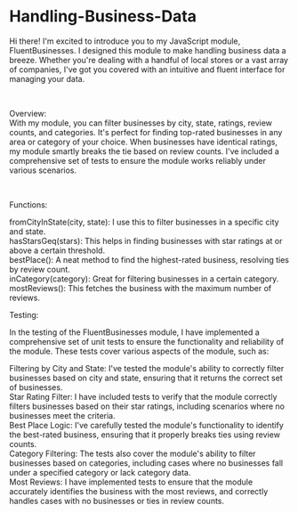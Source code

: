 # Handling-Business-Data

Hi there! I'm excited to introduce you to my JavaScript module, FluentBusinesses. I designed this module to make handling business data a breeze. Whether you're dealing with a handful of local stores or a vast array of companies, I've got you covered with an intuitive and fluent interface for managing your data.

<br> 

Overview:
<br>
With my module, you can filter businesses by city, state, ratings, review counts, and categories. It's perfect for finding top-rated businesses in any area or category of your choice.
When businesses have identical ratings, my module smartly breaks the tie based on review counts.
I've included a comprehensive set of tests to ensure the module works reliably under various scenarios.

<br> 

Functions:
<br>

fromCityInState(city, state): I use this to filter businesses in a specific city and state.
<br>
hasStarsGeq(stars): This helps in finding businesses with star ratings at or above a certain threshold.
<br>
bestPlace(): A neat method to find the highest-rated business, resolving ties by review count.
<br>
inCategory(category): Great for filtering businesses in a certain category.
<br>
mostReviews(): This fetches the business with the maximum number of reviews.
<br>


Testing:
<br>

In the testing of the FluentBusinesses module, I have implemented a comprehensive set of unit tests to ensure the functionality and reliability of the module. These tests cover various aspects of the module, such as:
<br>

Filtering by City and State: I've tested the module's ability to correctly filter businesses based on city and state, ensuring that it returns the correct set of businesses.
<br>
Star Rating Filter: I have included tests to verify that the module correctly filters businesses based on their star ratings, including scenarios where no businesses meet the criteria.
<br>
Best Place Logic: I've carefully tested the module's functionality to identify the best-rated business, ensuring that it properly breaks ties using review counts.
<br>
Category Filtering: The tests also cover the module's ability to filter businesses based on categories, including cases where no businesses fall under a specified category or lack category data.
<br>
Most Reviews: I have implemented tests to ensure that the module accurately identifies the business with the most reviews, and correctly handles cases with no businesses or ties in review counts.


